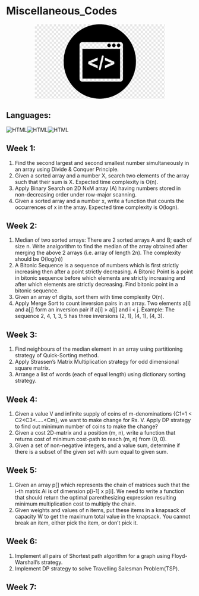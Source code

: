 # Miscellaneous_Codes

<div align="center">
    <img src="logo.jpeg" alt="Logo" width="350" height="200">
</div>

## Languages:

<img src="https://raw.githubusercontent.com/jmnote/z-icons/master/svg/c.svg" alt="HTML" width="40px"/><img src="https://raw.githubusercontent.com/jmnote/z-icons/master/svg/cpp.svg" alt="HTML" width="40px"/><img src="https://raw.githubusercontent.com/jmnote/z-icons/master/svg/python.svg" alt="HTML" width="40px"/>

## Week 1:
1. Find the second largest and second smallest number simultaneously in an array using Divide & Conquer Principle.
2. Given a sorted array and a number X, search two elements of the array such that their sum is X. Expected time complexity is O(n).
3. Apply Binary Search on 2D NxM array (A) having numbers stored in non-decreasing order under row-major scanning.
4. Given a sorted array and a number x, write a function that counts the occurrences of x in the array. Expected time complexity is O(logn). 

## Week 2:
1. Median of two sorted arrays: There are 2 sorted arrays A and B; each of size n. Write analgorithm to find the median of the array obtained after merging the above 2 arrays (i.e. array of length 2n). The complexity should be O(log(n)) 
2. A Bitonic Sequence is a sequence of numbers which is first strictly increasing then after a point strictly decreasing. A Bitonic Point is a point in bitonic sequence before which elements are strictly increasing and after which elements are strictly decreasing. Find bitonic point in a bitonic sequence. 
3. Given an array of digits, sort them with time complexity O(n).
4. Apply Merge Sort to count inversion pairs in an array. Two elements a[i] and a[j] form an inversion pair if a[i] > a[j] and i < j. Example: The sequence 2, 4, 1, 3, 5 has three inversions (2, 1), (4, 1), (4, 3).

## Week 3:
1. Find neighbours of the median element in an array using partitioning strategy of Quick-Sorting method. 
2. Apply Strassen’s Matrix Multiplication strategy for odd dimensional square matrix. 
3. Arrange a list of words (each of equal length) using dictionary sorting strategy. 

## Week 4:
1. Given a value V and infinite supply of coins of m-denominations {C1=1 < C2<C3<.....<Cm}, we want to make change for Rs. V. Apply DP strategy to find out minimum number of coins to make the change?
2. Given a cost 2D-matrix and a position (m, n), write a function that returns cost of minimum cost-path to reach (m, n) from (0, 0). 
3. Given a set of non-negative integers, and a value sum, determine if there is a subset of the given set with sum equal to given sum. 

## Week 5:
1. Given an array p[] which represents the chain of matrices such that the i-th matrix Ai is of dimension p[i-1] x p[i]. We need to write a function that should return the optimal parenthesizing expression resulting minimum multiplication cost to multiply the chain. 
2. Given weights and values of n items, put these items in a knapsack of capacity W to get the maximum total value in the knapsack. You cannot break an item, either pick the item, or don’t pick it. 

## Week 6:
1. Implement all pairs of Shortest path algorithm for a graph using Floyd-Warshall’s strategy.
2. Implement DP strategy to solve Travelling Salesman Problem(TSP).

## Week 7:

